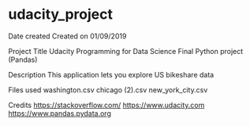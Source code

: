 # udacity_project

Date created
Created on 01/09/2019

Project Title
Udacity Programming for Data Science Final Python project (Pandas)

Description
This application lets you explore US bikeshare data

Files used
washington.csv chicago (2).csv new_york_city.csv

Credits
https://stackoverflow.com/ https://www.udacity.com https://www.pandas.pydata.org
